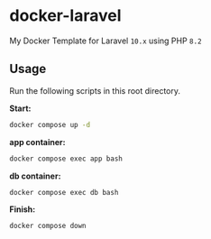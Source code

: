 # docker-laravel

My Docker Template for Laravel `10.x` using PHP `8.2`

## Usage

Run the following scripts in this root directory.

**Start:**

```bash
docker compose up -d
```

**app container:**

```bash
docker compose exec app bash
```

**db container:**

```bash
docker compose exec db bash
```

**Finish:**

```bash
docker compose down
```
